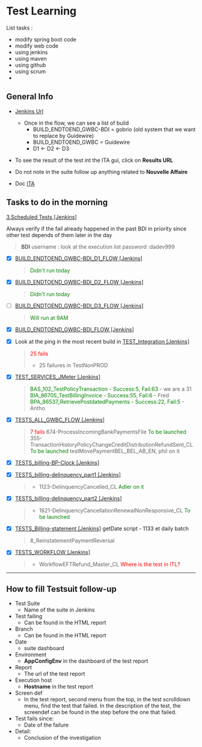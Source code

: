 # Test Learning

List tasks :
- modify spring boot code
- modify web code
- using jenkins
- using maven
- using github
- using scrum
- 
## General Info

- [Jenkins Url](https://stha38e56:444/view/Billing/)

  - Once in the flow, we can see a list of build
    - BUILD_ENDTOEND_GWBC-BDI = gobrio (old system that we want to replace by Guidewire)
    - BUILD_ENDTOEND_GWBC = Guidewire
    - D1 <- D2 <- D3
- To see the result of the test int the ITA gui, click on **Results URL**
- Do not note in the suite follow up anything related to **Nouvelle Affaire**
- Doc [ITA](https://apps.iad.ca.inet/sites/adsth/ITA/default.aspx )
  
## Tasks to do in the morning

[3.Scheduled Tests [Jenkins]](https://stha38e56:444/view/Billing/view/3.Scheduled%20Tests/)

Always verify if the fail already happened in the past
BDI in priority since other test depends of them later in the day

> **BDI** username : look at the execution list 
>         password :dadev999


- [x] [BUILD_ENDTOEND_GWBC-BDI_D1_FLOW [Jenkins]](https://stha38e56:444/view/Billing/view/3.Scheduled%20Tests/job/BUILD_ENDTOEND_GWBC-BDI_D1_FLOW/)
  > <span style="color:green">Didn't run today</span>
- [x] [BUILD_ENDTOEND_GWBC-BDI_D2_FLOW [Jenkins]](https://stha38e56:444/view/Billing/view/3.Scheduled%20Tests/job/BUILD_ENDTOEND_GWBC-BDI_D2_FLOW/)
  > <span style="color:green">Didn't run today</span>
- [ ] [BUILD_ENDTOEND_GWBC-BDI_D3_FLOW [Jenkins]](https://stha38e56:444/view/Billing/view/3.Scheduled%20Tests/job/BUILD_ENDTOEND_GWBC-BDI_D3_FLOW/)
  > <span style="color:green">Will run at 9AM</span>
- [x] [BUILD_ENDTOEND_GWBC-BDI_FLOW [Jenkins]](https://stha38e56:444/view/Billing/view/3.Scheduled%20Tests/job/BUILD_ENDTOEND_GWBC-BDI_FLOW/)
- [x] Look at the ping in the most recent build in [TEST_Integration [Jenkins]](https://stha38e56:444/view/Billing/view/3.Scheduled%20Tests/job/TEST_Integration/)
  > <span style="color:red">25 fails</span>
  > - 25 failures in TestNonPROD
- [x] [TEST_SERVICES_JMeter [Jenkins]](https://stha38e56:444/view/Billing/view/3.Scheduled%20Tests/job/TEST_SERVICES_JMeter/)
  > <span style="color:green">BAS_102_TestPolicyTransaction - Success:5, Fail:63</span> - we are a 31
  > <span style="color:green">BIA_86705_TestBillingInvoice - Success:55, Fail:6</span> - Fred
  > <span style="color:green">BPA_86537_RetrievePostdatedPayments - Success:22, Fail:5</span> - Antho  
- [x] [TESTS_ALL_GWBC_FLOW [Jenkins]](https://stha38e56:444/view/Billing/view/3.Scheduled%20Tests/job/TESTS_ALL_GWBC_FLOW/)
  > <span style="color:red">7 fails</span>
  >  674-ProcessIncomingBankPaymentsFile  <span style="color:green">To be launched</span>
  > 355-TransactionHistoryPolicyChangeCreditDistributionRefundSent_CL <span style="color:green">To be launched</span>
  > 	testMovePaymentBEL_BEL_AB_EN, phil on it
- [x] [TESTS_billing-BP-Clock [Jenkins]](https://stha38e56:444/view/Billing/view/3.Scheduled%20Tests/job/TESTS_billing-BP-Clock/) 
- [x] [TESTS_billing-delinquency_part1 [Jenkins]](https://stha38e56:444/view/Billing/view/3.Scheduled%20Tests/job/TESTS_billing-delinquency_part1/)
  > - 1123-DelinquencyCancelled_CL <span style="color:green">Adler on it</span>
- [x] [TESTS_billing-delinquency_part2 [Jenkins]](https://stha38e56:444/view/Billing/view/3.Scheduled%20Tests/job/TESTS_billing-delinquency_part2/)
  > -  1621-DelinquencyCancellationRenewalNonResponsive_CL <span style="color:green">To be launched</span> 

- [x] [TESTS_Billing-statement [Jenkins]](https://stha38e56:444/view/Billing/view/3.Scheduled%20Tests/job/TESTS_Billing-statement/) getDate script - 1133 et daily batch
  >  8_ReinstatementPaymentReversal 
- [x] [TESTS_WORKFLOW [Jenkins]](https://stha38e56:444/view/Billing/view/3.Scheduled%20Tests/job/TESTS_WORKFLOW/)
  > - WorkflowEFTRefund_Master_CL  <span style="color:red">Where is the test in ITL?</span>

---

## How to fill Testsuit follow-up

- Test Suite
  - Name of the suite in Jenkins
- Test failing
  - Can be found in the HTML report
- Branch
  - Can be found in the HTML report
- Date
  - suite dashboard
- Environment
  - **AppConfigEnv** in the dashboard of the test report
- Report
  - The url of the test report
- Execution host
  - **Hostname** in the test report
- Screen def
  - In the test report, second menu from the top, in the test scrolldown menu, find the test that failed. In the description of the test, the screendef can be found in the step before the one that failed.
- Test fails since:
  - Date of the failure
- Detail:
  - Conclusion of the investigation